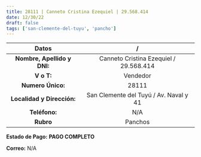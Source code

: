 ```yaml
---
title: 28111 | Canneto Cristina Ezequiel | 29.568.414
date: 12/30/22
draft: false
tags: ['san-clemente-del-tuyu', 'pancho']
---
```


|          **Datos**          |                    /                   |
|:---------------------------:|:--------------------------------------:|
| **Nombre, Apellido y DNI:** | Canneto Cristina Ezequiel / 29.568.414 |
|          **V o T:**         |                Vendedor                |
|      **Numero Único:**      |                  28111                 |
|  **Localidad y Dirección:** | San Clemente del Tuyú / Av. Naval y 41 |
|        **Teléfono:**        |                   N/A                  |
|          **Rubro**          |                 Panchos                |

**Estado de Pago:** **PAGO COMPLETO**

**Correo:** N/A
